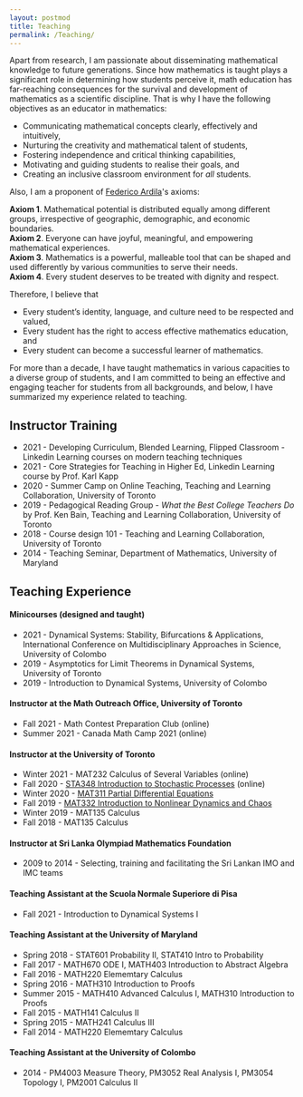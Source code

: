 ```yaml
---
layout: postmod      
title: Teaching              
permalink: /Teaching/          
---
```

Apart from research, I am passionate about disseminating mathematical knowledge to future generations. Since how mathematics is taught plays a significant role in determining how students perceive it, math education has far-reaching consequences for the survival and development of mathematics as a scientific discipline. That is why I have the following objectives as an educator in mathematics:
- Communicating mathematical concepts clearly, effectively and intuitively,
- Nurturing the creativity and mathematical talent of students,
- Fostering independence and critical thinking capabilities,  
- Motivating and guiding students to realise their goals, and
- Creating an inclusive classroom environment for *all* students.

Also, I am a proponent of [Federico Ardila](https://en.wikipedia.org/wiki/Federico_Ardila)'s axioms:
    
**Axiom 1**. Mathematical potential is distributed equally among different groups, irrespective of geographic, demographic, and economic boundaries.   
**Axiom 2**. Everyone can have joyful, meaningful, and empowering mathematical experiences.   
**Axiom 3**. Mathematics is a powerful, malleable tool that can be shaped and used differently by various communities to serve their needs.     
**Axiom 4**. Every student deserves to be treated with dignity and respect.   

Therefore, I believe that
- Every student’s identity, language, and culture need to be respected and valued,
- Every student has the right to access effective mathematics education, and 
- Every student can become a successful learner of mathematics.
   
For more than a decade, I have taught mathematics in various capacities to a diverse group of students, and I am committed to being an effective and engaging teacher for students from all backgrounds, and below, I have summarized my experience related to teaching.

## Instructor Training
- 2021 - Developing Curriculum, Blended Learning, Flipped Classroom - Linkedin Learning courses on modern teaching techniques 
- 2021 - Core Strategies for Teaching in Higher Ed, Linkedin Learning course by Prof. Karl Kapp 
- 2020 - Summer Camp on Online Teaching, Teaching and Learning Collaboration, University of Toronto
- 2019 - Pedagogical Reading Group -  _What the Best College Teachers Do_ by Prof. Ken Bain, Teaching and Learning Collaboration, University of Toronto
- 2018 - Course design 101 - Teaching and Learning Collaboration, University of Toronto
- 2014 - Teaching Seminar, Department of Mathematics, University of Maryland

## Teaching Experience

#### Minicourses (designed and taught)
- 2021 - Dynamical Systems: Stability, Bifurcations & Applications, International Conference on Multidisciplinary Approaches in Science, University of Colombo
- 2019 - Asymptotics for Limit Theorems in Dynamical Systems, University of Toronto
- 2019 - Introduction to Dynamical Systems, University of Colombo      

#### Instructor at the Math Outreach Office, University of Toronto
- Fall 2021 - Math Contest Preparation Club (online)     
- Summer 2021 - Canada Math Camp 2021 (online)    

#### Instructor at the University of Toronto 
- Winter 2021 - MAT232 Calculus of Several Variables (online)     
- Fall 2020 - [STA348 Introduction to Stochastic Processes](https://q.utoronto.ca/courses/174782) (online)      
- Winter 2020 - [MAT311 Partial Differential Equations](https://q.utoronto.ca/courses/130402)   
- Fall 2019 - [MAT332 Introduction to Nonlinear Dynamics and Chaos](https://q.utoronto.ca/courses/107052)  
- Winter 2019 - MAT135 Calculus    
- Fall 2018 - MAT135 Calculus    

#### Instructor at Sri Lanka Olympiad Mathematics Foundation 
- 2009 to 2014 - Selecting, training and facilitating the Sri Lankan IMO and IMC teams

#### Teaching Assistant at the Scuola Normale Superiore di Pisa 
- Fall 2021 - Introduction to Dynamical Systems I 

#### Teaching Assistant at the University of Maryland 
- Spring 2018 - STAT601 Probability II, STAT410 Intro to Probability 
- Fall 2017 - MATH670 ODE I, MATH403 Introduction to Abstract Algebra 
- Fall 2016 - MATH220 Elememtary Calculus 
- Spring 2016 - MATH310 Introduction to Proofs 
- Summer 2015 - MATH410 Advanced Calculus I, MATH310 Introduction to Proofs 
- Fall 2015 - MATH141 Calculus II 
- Spring 2015 - MATH241 Calculus III
- Fall 2014 - MATH220 Elememtary Calculus

#### Teaching Assistant at the University of Colombo 
- 2014 - PM4003 Measure Theory, PM3052 Real Analysis I, PM3054 Topology I, PM2001 Calculus II    
